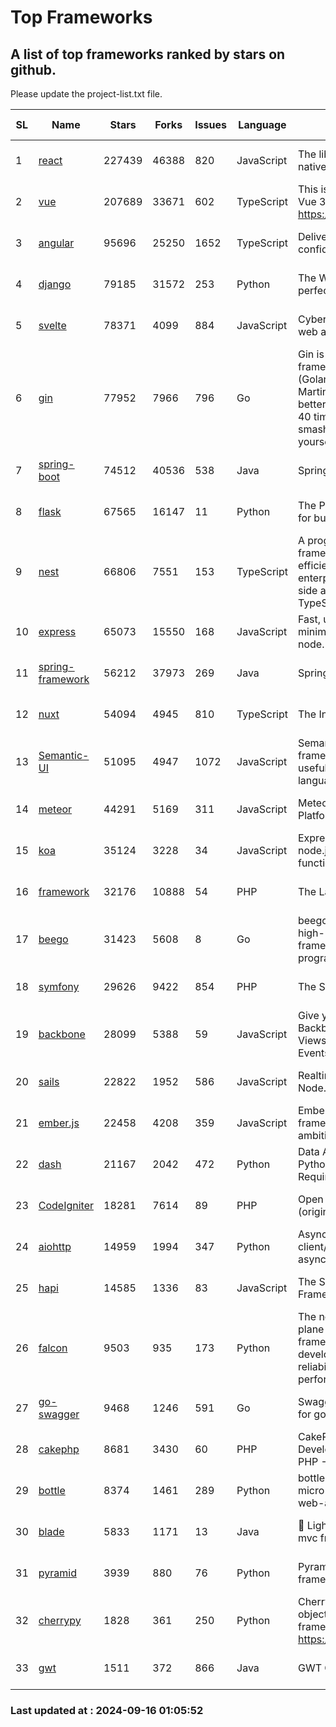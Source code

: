 # Top Frameworks
## A list of top frameworks ranked by stars on github.  
Please update the project-list.txt file.

| SL| Name  | Stars| Forks| Issues | Language | Description | Last Commit |
| --| ------| -----| ---- | ------ | -------- | ----------- | ----------- |
| 1 | [react](https://github.com/facebook/react) | 227439 | 46388 | 820 | JavaScript | The library for web and native user interfaces. | 2024-09-14 16:26:01 |
| 2 | [vue](https://github.com/vuejs/vue) | 207689 | 33671 | 602 | TypeScript | This is the repo for Vue 2. For Vue 3, go to https://github.com/vuejs/core | 2024-06-14 12:52:12 |
| 3 | [angular](https://github.com/angular/angular) | 95696 | 25250 | 1652 | TypeScript | Deliver web apps with confidence 🚀 | 2024-09-13 14:09:02 |
| 4 | [django](https://github.com/django/django) | 79185 | 31572 | 253 | Python | The Web framework for perfectionists with deadlines. | 2024-09-13 14:52:07 |
| 5 | [svelte](https://github.com/sveltejs/svelte) | 78371 | 4099 | 884 | JavaScript | Cybernetically enhanced web apps | 2024-09-15 23:39:13 |
| 6 | [gin](https://github.com/gin-gonic/gin) | 77952 | 7966 | 796 | Go | Gin is a HTTP web framework written in Go (Golang). It features a Martini-like API with much better performance -- up to 40 times faster. If you need smashing performance, get yourself some Gin. | 2024-09-15 00:58:59 |
| 7 | [spring-boot](https://github.com/spring-projects/spring-boot) | 74512 | 40536 | 538 | Java | Spring Boot | 2024-09-13 17:52:05 |
| 8 | [flask](https://github.com/pallets/flask) | 67565 | 16147 | 11 | Python | The Python micro framework for building web applications. | 2024-09-01 16:04:14 |
| 9 | [nest](https://github.com/nestjs/nest) | 66806 | 7551 | 153 | TypeScript | A progressive Node.js framework for building efficient, scalable, and enterprise-grade server-side applications with TypeScript/JavaScript 🚀 | 2024-08-30 07:03:38 |
| 10 | [express](https://github.com/expressjs/express) | 65073 | 15550 | 168 | JavaScript | Fast, unopinionated, minimalist web framework for node. | 2024-09-10 04:37:22 |
| 11 | [spring-framework](https://github.com/spring-projects/spring-framework) | 56212 | 37973 | 269 | Java | Spring Framework | 2024-09-13 14:00:38 |
| 12 | [nuxt](https://github.com/nuxt/nuxt) | 54094 | 4945 | 810 | TypeScript | The Intuitive Vue Framework. | 2024-09-15 21:37:39 |
| 13 | [Semantic-UI](https://github.com/Semantic-Org/Semantic-UI) | 51095 | 4947 | 1072 | JavaScript | Semantic is a UI component framework based around useful principles from natural language. | 2023-01-11 17:05:32 |
| 14 | [meteor](https://github.com/meteor/meteor) | 44291 | 5169 | 311 | JavaScript | Meteor, the JavaScript App Platform | 2024-09-12 17:13:56 |
| 15 | [koa](https://github.com/koajs/koa) | 35124 | 3228 | 34 | JavaScript | Expressive middleware for node.js using ES2017 async functions | 2024-08-31 18:23:31 |
| 16 | [framework](https://github.com/laravel/framework) | 32176 | 10888 | 54 | PHP | The Laravel Framework. | 2024-09-13 16:10:44 |
| 17 | [beego](https://github.com/beego/beego) | 31423 | 5608 | 8 | Go | beego is an open-source, high-performance web framework for the Go programming language. | 2024-09-02 06:14:33 |
| 18 | [symfony](https://github.com/symfony/symfony) | 29626 | 9422 | 854 | PHP | The Symfony PHP framework | 2024-09-15 06:54:24 |
| 19 | [backbone](https://github.com/jashkenas/backbone) | 28099 | 5388 | 59 | JavaScript | Give your JS App some Backbone with Models, Views, Collections, and Events | 2024-09-02 12:55:04 |
| 20 | [sails](https://github.com/balderdashy/sails) | 22822 | 1952 | 586 | JavaScript | Realtime MVC Framework for Node.js | 2024-09-12 16:35:48 |
| 21 | [ember.js](https://github.com/emberjs/ember.js) | 22458 | 4208 | 359 | JavaScript | Ember.js - A JavaScript framework for creating ambitious web applications | 2024-09-12 18:30:09 |
| 22 | [dash](https://github.com/plotly/dash) | 21167 | 2042 | 472 | Python | Data Apps & Dashboards for Python. No JavaScript Required. | 2024-09-12 15:44:56 |
| 23 | [CodeIgniter](https://github.com/bcit-ci/CodeIgniter) | 18281 | 7614 | 89 | PHP | Open Source PHP Framework (originally from EllisLab) | 2024-03-20 03:51:42 |
| 24 | [aiohttp](https://github.com/aio-libs/aiohttp) | 14959 | 1994 | 347 | Python | Asynchronous HTTP client/server framework for asyncio and Python | 2024-09-13 20:52:40 |
| 25 | [hapi](https://github.com/hapijs/hapi) | 14585 | 1336 | 83 | JavaScript | The Simple, Secure Framework Developers Trust | 2024-07-04 00:48:01 |
| 26 | [falcon](https://github.com/falconry/falcon) | 9503 | 935 | 173 | Python | The no-magic web data plane API and microservices framework for Python developers, with a focus on reliability, correctness, and performance at scale. | 2024-09-15 16:58:59 |
| 27 | [go-swagger](https://github.com/go-swagger/go-swagger) | 9468 | 1246 | 591 | Go | Swagger 2.0 implementation for go | 2024-05-13 17:21:38 |
| 28 | [cakephp](https://github.com/cakephp/cakephp) | 8681 | 3430 | 60 | PHP | CakePHP: The Rapid Development Framework for PHP - Official Repository | 2024-09-14 09:30:10 |
| 29 | [bottle](https://github.com/bottlepy/bottle) | 8374 | 1461 | 289 | Python | bottle.py is a fast and simple micro-framework for python web-applications. | 2024-09-14 10:51:56 |
| 30 | [blade](https://github.com/lets-blade/blade) | 5833 | 1171 | 13 | Java | :rocket: Lightning fast and elegant mvc framework for Java8 | 2024-06-17 01:05:35 |
| 31 | [pyramid](https://github.com/Pylons/pyramid) | 3939 | 880 | 76 | Python | Pyramid - A Python web framework | 2024-06-10 16:09:42 |
| 32 | [cherrypy](https://github.com/cherrypy/cherrypy) | 1828 | 361 | 250 | Python | CherryPy is a pythonic, object-oriented HTTP framework.      https://cherrypy.dev | 2024-08-31 10:29:14 |
| 33 | [gwt](https://github.com/gwtproject/gwt) | 1511 | 372 | 866 | Java | GWT Open Source Project | 2024-09-12 11:42:19 |

### Last updated at : 2024-09-16 01:05:52
